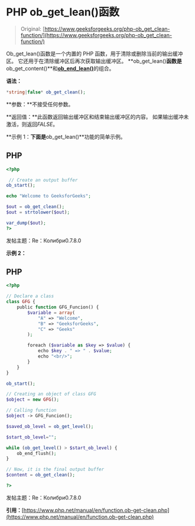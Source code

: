 # PHP ob_get_lean()函数

> Original: [https://www.geeksforgeeks.org/php-ob_get_clean-function/](https://www.geeksforgeeks.org/php-ob_get_clean-function/)

Ob_get_lean()函数是一个内置的 PHP 函数，用于清除或删除当前的输出缓冲区。 它还用于在清除缓冲区后再次获取输出缓冲区。 **ob_get_lean()**函数是**ob_get_content()**和[**ob_end_lean()**](https://www.geeksforgeeks.org/php-ob_end_flush-ob_end_clean-functions/)的组合。

**语法：**

```php
*string|false* ob_get_clean();
```

**参数：**不接受任何参数。

**返回值：**此函数返回输出缓冲区和结束输出缓冲区的内容。 如果输出缓冲未激活，则返回*FALSE*。

**示例 1：**下面是**ob_get_lean()**功能的简单示例。

## PHP

```php
<?php

 // Create an output buffer
ob_start();

echo "Welcome to GeeksforGeeks";

$out = ob_get_clean();
$out = strtolower($out);

var_dump($out);
?>
```

发帖主题：Re：Колибри0.7.8.0

**示例 2：**

## PHP

```php
<?php

// Declare a class 
class GFG {
    public function GFG_Funcion() {
        $variable = array(
            "A" => "Welcome",
            "B" => "GeeksforGeeks",
            "C" => "Geeks"
        );

        foreach ($variable as $key => $value) {
            echo $key . " => " . $value;
            echo "<br/>";
        }
    }
}

ob_start();

// Creating an object of class GFG
$object = new GFG();

// Calling function
$object -> GFG_Funcion();

$saved_ob_level = ob_get_level();

$start_ob_level="";

while (ob_get_level() > $start_ob_level) {
    ob_end_flush();
}

// Now, it is the final output buffer
$content = ob_get_clean();

?>
```

发帖主题：Re：Колибри0.7.8.0

**引用：**[https://www.php.net/manual/en/function.ob-get-clean.php](https://www.php.net/manual/en/function.ob-get-clean.php)